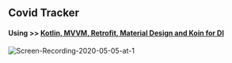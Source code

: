 
<h2> <b> Covid Tracker </b> </h2>
<h4><b> Using >>
<u> Kotlin, MVVM, Retrofit, Material Design and Koin for DI </u> 
  </b></h4>

![Screen-Recording-2020-05-05-at-1](https://user-images.githubusercontent.com/17493883/81036979-1864e180-8e6f-11ea-8658-9289499f50a0.gif)
